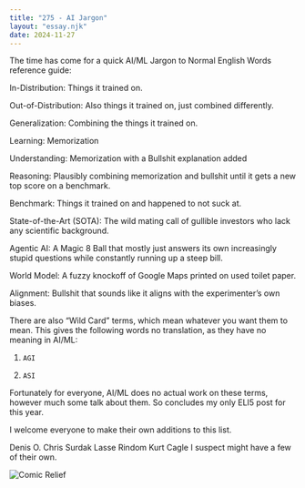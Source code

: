 ```yaml
---
title: "275 - AI Jargon"
layout: "essay.njk"
date: 2024-11-27
---
```


The time has come for a quick AI/ML Jargon to Normal English Words reference guide:

In-Distribution: Things it trained on.

Out-of-Distribution: Also things it trained on, just combined differently.

Generalization: Combining the things it trained on.

Learning: Memorization

Understanding: Memorization with a Bullshit explanation added

Reasoning: Plausibly combining memorization and bullshit until it gets a new top score on a benchmark.

Benchmark: Things it trained on and happened to not suck at.

State-of-the-Art (SOTA): The wild mating call of gullible investors who lack any scientific background.

Agentic AI: A Magic 8 Ball that mostly just answers its own increasingly stupid questions while constantly running up a steep bill.

World Model: A fuzzy knockoff of Google Maps printed on used toilet paper.

Alignment: Bullshit that sounds like it aligns with the experimenter’s own biases.

There are also “Wild Card” terms, which mean whatever you want them to mean. This gives the following words no translation, as they have no meaning in AI/ML:

1.     AGI
2.     ASI

Fortunately for everyone, AI/ML does no actual work on these terms, however much some talk about them. So concludes my only ELI5 post for this year.

I welcome everyone to make their own additions to this list. 

Denis O. Chris Surdak Lasse Rindom Kurt Cagle I suspect might have a few of their own.

![Comic Relief](https://media.licdn.com/dms/image/v2/D5622AQGYOihX2w_NCQ/feedshare-shrink_800/feedshare-shrink_800/0/1732247978070?e=1736985600&v=beta&t=SWebPAvDVDPLnr-OahV5Cb5cT-FTHK4YnwG323sYz-0)